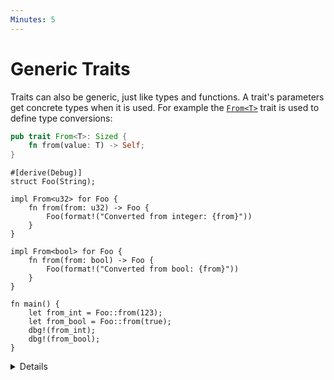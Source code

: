 ```yaml
---
Minutes: 5
---
```


# Generic Traits

Traits can also be generic, just like types and functions. A trait's parameters
get concrete types when it is used. For example the [`From<T>`][from] trait is
used to define type conversions:

```rust
pub trait From<T>: Sized {
    fn from(value: T) -> Self;
}
```

```rust,editable
#[derive(Debug)]
struct Foo(String);

impl From<u32> for Foo {
    fn from(from: u32) -> Foo {
        Foo(format!("Converted from integer: {from}"))
    }
}

impl From<bool> for Foo {
    fn from(from: bool) -> Foo {
        Foo(format!("Converted from bool: {from}"))
    }
}

fn main() {
    let from_int = Foo::from(123);
    let from_bool = Foo::from(true);
    dbg!(from_int);
    dbg!(from_bool);
}
```

<details>

- The `From` trait will be covered later in the course, but its [definition in
  the `std` docs][from] is simple, and copied here for reference.

- Implementations of the trait do not need to cover all possible type
  parameters. Here, `Foo::from("hello")` would not compile because there is no
  `From<&str>` implementation for `Foo`.

- Generic traits take types as "input", while associated types are a kind of
  "output" type. A trait can have multiple implementations for different input
  types.

- In fact, Rust requires that at most one implementation of a trait match for
  any type T. Unlike some other languages, Rust has no heuristic for choosing
  the "most specific" match. There is work on adding this support, called
  [specialization](https://rust-lang.github.io/rfcs/1210-impl-specialization.html).

</details>

[from]: https://doc.rust-lang.org/std/convert/trait.From.html
